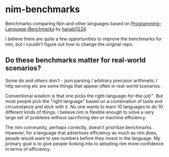 # nim-benchmarks
Benchmarks comparing Nim and other languages based on [Programming-Language-Benchmarks](https://programming-language-benchmarks.vercel.app/) by [hanabi1224](https://github.com/hanabi1224/Programming-Language-Benchmarks).

I believe there are quite a few opportunities to improve the benchmarks for nim, but I couldn't figure out how to change the original repo. 

## Do these benchmarks matter for real-world scenarios?

Some do and others don't  - json parsing / arbitrary precision arithmetic / http serving etc are some things that appear often in real-world scenarios. 

Conventional wisdom is that one picks the right-language-for-the-job™. But most people pick the "right language" based on a combination of taste and circumstance and stick with it. 
No one wants to learn 10 languages to do 10 different kinds of things. I believe nim is flexible enough to solve a very large set of problems without sacrificing dev or machine efficiency.

The nim community, perhaps correctly, doesn't prioritize benchmarks. However, for a language that advertises efficiency as much as nim does, people would want to see numbers before they invest in the language.
My primary goal is to give people looking into to adopting nim more confidence in terms of efficiency.






